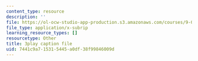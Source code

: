 ```yaml
---
content_type: resource
description: ''
file: https://ol-ocw-studio-app-production.s3.amazonaws.com/courses/9-00sc-introduction-to-psychology-fall-2011/7441c9a715315445a0df38f99846009d_QvK6YdFKMY8.vtt
file_type: application/x-subrip
learning_resource_types: []
resourcetype: Other
title: 3play caption file
uid: 7441c9a7-1531-5445-a0df-38f99846009d
---
```

